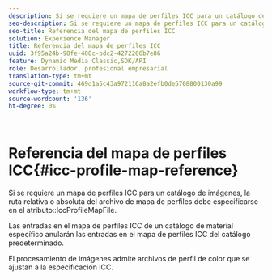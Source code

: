 ```yaml
---
description: Si se requiere un mapa de perfiles ICC para un catálogo de imágenes, la ruta relativa o absoluta del archivo de mapa de perfiles debe especificarse en el atributo IccProfileMapFile.
seo-description: Si se requiere un mapa de perfiles ICC para un catálogo de imágenes, la ruta relativa o absoluta del archivo de mapa de perfiles debe especificarse en el atributo IccProfileMapFile.
seo-title: Referencia del mapa de perfiles ICC
solution: Experience Manager
title: Referencia del mapa de perfiles ICC
uuid: 3f95a24b-98fe-408c-bdc2-4272266b7e86
feature: Dynamic Media Classic,SDK/API
role: Desarrollador, profesional empresarial
translation-type: tm+mt
source-git-commit: 469d1a5c43a972116a8a2efb0de5708800130a99
workflow-type: tm+mt
source-wordcount: '136'
ht-degree: 0%

---
```



# Referencia del mapa de perfiles ICC{#icc-profile-map-reference}

Si se requiere un mapa de perfiles ICC para un catálogo de imágenes, la ruta relativa o absoluta del archivo de mapa de perfiles debe especificarse en el atributo::IccProfileMapFile.

Las entradas en el mapa de perfiles ICC de un catálogo de material específico anularán las entradas en el mapa de perfiles ICC del catálogo predeterminado.

El procesamiento de imágenes admite archivos de perfil de color que se ajustan a la especificación ICC.

